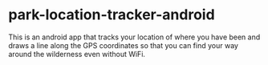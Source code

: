 # park-location-tracker-android
This is an android app that tracks your location of where you have been and draws a line along the GPS coordinates so that you can find your way around the wilderness even without WiFi.
